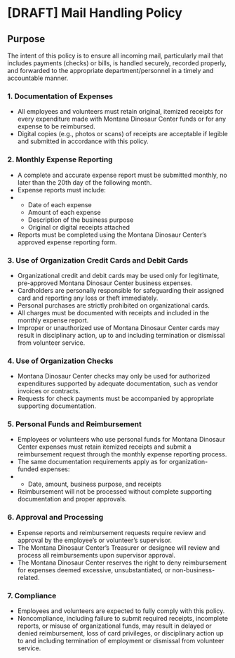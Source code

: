 # \[DRAFT] Mail Handling Policy

## Purpose

The intent of this policy is to ensure all incoming mail, particularly mail that includes payments (checks) or bills, is handled securely, recorded properly, and forwarded to the appropriate department/personnel in a timely and accountable manner.

### 1. Documentation of Expenses

* All employees and volunteers must retain original, itemized receipts for every expenditure made with Montana Dinosaur Center funds or for any expense to be reimbursed.
* Digital copies (e.g., photos or scans) of receipts are acceptable if legible and submitted in accordance with this policy.

### 2. Monthly Expense Reporting

* A complete and accurate expense report must be submitted monthly, no later than the 20th day of the following month.
* Expense reports must include:
*
  * Date of each expense
  * Amount of each expense
  * Description of the business purpose
  * Original or digital receipts attached
* Reports must be completed using the Montana Dinosaur Center’s approved expense reporting form.

### 3. Use of Organization Credit Cards and Debit Cards

* Organizational credit and debit cards may be used only for legitimate, pre-approved Montana Dinosaur Center business expenses.
* Cardholders are personally responsible for safeguarding their assigned card and reporting any loss or theft immediately.
* Personal purchases are strictly prohibited on organizational cards.
* All charges must be documented with receipts and included in the monthly expense report.
* Improper or unauthorized use of Montana Dinosaur Center cards may result in disciplinary action, up to and including termination or dismissal from volunteer service.

### 4. Use of Organization Checks

* Montana Dinosaur Center checks may only be used for authorized expenditures supported by adequate documentation, such as vendor invoices or contracts.
* Requests for check payments must be accompanied by appropriate supporting documentation.

### 5. Personal Funds and Reimbursement

* Employees or volunteers who use personal funds for Montana Dinosaur Center expenses must retain itemized receipts and submit a reimbursement request through the monthly expense reporting process.
* The same documentation requirements apply as for organization-funded expenses:
*
  * Date, amount, business purpose, and receipts
* Reimbursement will not be processed without complete supporting documentation and proper approvals.

### 6. Approval and Processing

* Expense reports and reimbursement requests require review and approval by the employee’s or volunteer’s supervisor.
* The Montana Dinosaur Center’s Treasurer or designee will review and process all reimbursements upon supervisor approval.
* The Montana Dinosaur Center reserves the right to deny reimbursement for expenses deemed excessive, unsubstantiated, or non-business-related.

### 7. Compliance

* Employees and volunteers are expected to fully comply with this policy.
* Noncompliance, including failure to submit required receipts, incomplete reports, or misuse of organizational funds, may result in delayed or denied reimbursement, loss of card privileges, or disciplinary action up to and including termination of employment or dismissal from volunteer service.
